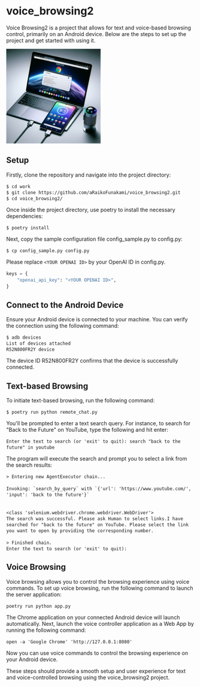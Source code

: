 # voice_browsing2

Voice Browsing2 is a project that allows for text and voice-based browsing control, primarily on an Android device. Below are the steps to set up the project and get started with using it.

<img src="templates/concept.png" width="50%" />


## Setup
Firstly, clone the repository and navigate into the project directory:

```terminal:
$ cd work
$ git clone https://github.com/aRaikoFunakami/voice_browsing2.git
$ cd voice_browsing2/
```

Once inside the project directory, use poetry to install the necessary dependencies:

```terminal
$ poetry install
```

Next, copy the sample configuration file config_sample.py to config.py:

```terminal
$ cp config_sample.py config.py
```

Please replace `<YOUR OPENAI ID>` by your OpenAI ID in config.py.

```text:config.py
keys = {
    "openai_api_key": "<YOUR OPENAI ID>",
}
```


## Connect to the Android Device
Ensure your Android device is connected to your machine. You can verify the connection using the following command:

```terminal
$ adb devices
List of devices attached
R52N800FR2Y	device
```

The device ID R52N800FR2Y confirms that the device is successfully connected.


## Text-based Browsing
To initiate text-based browsing, run the following command:

```terminal
$ poetry run python remote_chat.py
```

You'll be prompted to enter a text search query. For instance, to search for "Back to the Future" on YouTube, type the following and hit enter:

```terminal
Enter the text to search (or 'exit' to quit): search "back to the future" in youtube
```

The program will execute the search and prompt you to select a link from the search results:


```terminal
> Entering new AgentExecutor chain...

Invoking: `search_by_query` with `{'url': 'https://www.youtube.com/', 'input': 'back to the future'}`


<class 'selenium.webdriver.chrome.webdriver.WebDriver'>
The search was successful. Please ask Human to select links.I have searched for "back to the future" on YouTube. Please select the link you want to open by providing the corresponding number.

> Finished chain.
Enter the text to search (or 'exit' to quit):
```

## Voice Browsing
Voice browsing allows you to control the browsing experience using voice commands. To set up voice browsing, run the following command to launch the server application:

```terminal
poetry run python app.py
```

The Chrome application on your connected Android device will launch automatically.
Next, launch the voice controller application as a Web App by running the following command:

```terminal
open -a 'Google Chrome' 'http://127.0.0.1:8080'
```

Now you can use voice commands to control the browsing experience on your Android device.

These steps should provide a smooth setup and user experience for text and voice-controlled browsing using the voice_browsing2 project.
